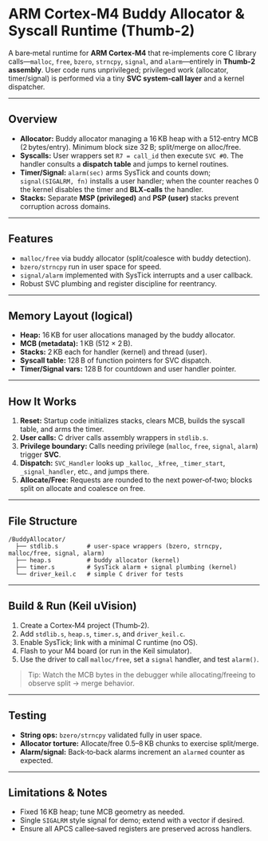# ARM Cortex‑M4 Buddy Allocator & Syscall Runtime (Thumb‑2)

A bare‑metal runtime for **ARM Cortex‑M4** that re‑implements core C library calls—`malloc`, `free`, `bzero`, `strncpy`, `signal`, and `alarm`—entirely in **Thumb‑2 assembly**. User code runs unprivileged; privileged work (allocator, timer/signal) is performed via a tiny **SVC system‑call layer** and a kernel dispatcher.

---

## Overview

- **Allocator:** Buddy allocator managing a 16 KB heap with a 512‑entry MCB (2 bytes/entry). Minimum block size 32 B; split/merge on alloc/free.
- **Syscalls:** User wrappers set `R7 = call_id` then execute `SVC #0`. The handler consults a **dispatch table** and jumps to kernel routines.
- **Timer/Signal:** `alarm(sec)` arms SysTick and counts down; `signal(SIGALRM, fn)` installs a user handler; when the counter reaches 0 the kernel disables the timer and **BLX‑calls** the handler.
- **Stacks:** Separate **MSP (privileged)** and **PSP (user)** stacks prevent corruption across domains.

---

## Features

- `malloc/free` via buddy allocator (split/coalesce with buddy detection).  
- `bzero/strncpy` run in user space for speed.  
- `signal/alarm` implemented with SysTick interrupts and a user callback.  
- Robust SVC plumbing and register discipline for reentrancy.

---

## Memory Layout (logical)

- **Heap:** 16 KB for user allocations managed by the buddy allocator.  
- **MCB (metadata):** 1 KB (512 × 2 B).  
- **Stacks:** 2 KB each for handler (kernel) and thread (user).  
- **Syscall table:** 128 B of function pointers for SVC dispatch.  
- **Timer/Signal vars:** 128 B for countdown and user handler pointer.

---

## How It Works

1. **Reset:** Startup code initializes stacks, clears MCB, builds the syscall table, and arms the timer.  
2. **User calls:** C driver calls assembly wrappers in `stdlib.s`.  
3. **Privilege boundary:** Calls needing privilege (`malloc`, `free`, `signal`, `alarm`) trigger **SVC**.  
4. **Dispatch:** `SVC_Handler` looks up `_kalloc`, `_kfree`, `_timer_start`, `_signal_handler`, etc., and jumps there.  
5. **Allocate/Free:** Requests are rounded to the next power‑of‑two; blocks split on allocate and coalesce on free.

---

## File Structure

```
/BuddyAllocator/
  ├── stdlib.s        # user‑space wrappers (bzero, strncpy, malloc/free, signal, alarm)
  ├── heap.s          # buddy allocator (kernel)
  ├── timer.s         # SysTick alarm + signal plumbing (kernel)
  └── driver_keil.c   # simple C driver for tests
```

---

## Build & Run (Keil uVision)

1. Create a Cortex‑M4 project (Thumb‑2).  
2. Add `stdlib.s`, `heap.s`, `timer.s`, and `driver_keil.c`.  
3. Enable SysTick; link with a minimal C runtime (no OS).  
4. Flash to your M4 board (or run in the Keil simulator).  
5. Use the driver to call `malloc/free`, set a `signal` handler, and test `alarm()`.

> Tip: Watch the MCB bytes in the debugger while allocating/freeing to observe split → merge behavior.

---

## Testing

- **String ops:** `bzero/strncpy` validated fully in user space.  
- **Allocator torture:** Allocate/free 0.5–8 KB chunks to exercise split/merge.  
- **Alarm/signal:** Back‑to‑back alarms increment an `alarmed` counter as expected.

---

## Limitations & Notes

- Fixed 16 KB heap; tune MCB geometry as needed.  
- Single `SIGALRM` style signal for demo; extend with a vector if desired.  
- Ensure all APCS callee‑saved registers are preserved across handlers.
